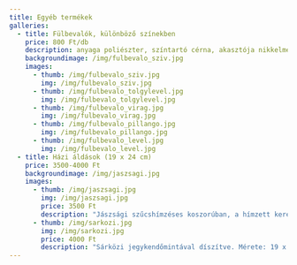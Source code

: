 ```yaml
---
title: Egyéb termékek
galleries:
  - title: Fülbevalók, különböző színekben
    price: 800 Ft/db
    description: anyaga poliészter, színtartó cérna, akasztója nikkelmentes
    backgroundimage: /img/fulbevalo_sziv.jpg
    images:
      - thumb: /img/fulbevalo_sziv.jpg
        img: /img/fulbevalo_sziv.jpg
      - thumb: /img/fulbevalo_tolgylevel.jpg
        img: /img/fulbevalo_tolgylevel.jpg
      - thumb: /img/fulbevalo_virag.jpg
        img: /img/fulbevalo_virag.jpg
      - thumb: /img/fulbevalo_pillango.jpg
        img: /img/fulbevalo_pillango.jpg
      - thumb: /img/fulbevalo_level.jpg
        img: /img/fulbevalo_level.jpg
  - title: Házi áldások (19 x 24 cm)
    price: 3500-4000 Ft
    backgroundimage: /img/jaszsagi.jpg
    images:
      - thumb: /img/jaszsagi.jpg
        img: /img/jaszsagi.jpg
        price: 3500 Ft
        description: "Jászsági szűcshímzéses koszorúban, a hímzett keret finom aranydíszítéssel. Mérete: 19 x 24,5 cm"
      - thumb: /img/sarkozi.jpg
        img: /img/sarkozi.jpg
        price: 4000 Ft
        description: "Sárközi jegykendőmintával díszítve. Mérete: 19 x 24,5 cm"
---
```



